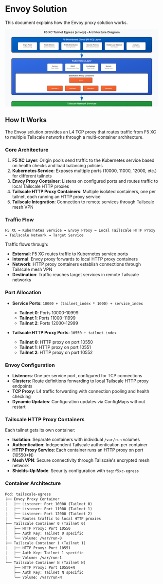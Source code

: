 # Envoy Solution

This document explains how the Envoy proxy solution works.

![Architecture Diagram](images/architecture-envoy.svg)

## How It Works

The Envoy solution provides an L4 TCP proxy that routes traffic from F5 XC to multiple Tailscale networks through a multi-container architecture.

### Core Architecture

1. **F5 XC Layer**: Origin pools send traffic to the Kubernetes service based on health checks and load balancing policies
2. **Kubernetes Service**: Exposes multiple ports (10000, 11000, 12000, etc.) for different tailnets
3. **Envoy Proxy Container**: Listens on configured ports and routes traffic to local Tailscale HTTP proxies
4. **Tailscale HTTP Proxy Containers**: Multiple isolated containers, one per tailnet, each running an HTTP proxy service
5. **Tailscale Integration**: Connection to remote services through Tailscale mesh VPN

### Traffic Flow

```
F5 XC → Kubernetes Service → Envoy Proxy → Local Tailscale HTTP Proxy → Tailscale Network → Target Service
```

Traffic flows through:

- **External**: F5 XC routes traffic to Kubernetes service ports
- **Internal**: Envoy proxy forwards to local HTTP proxy containers
- **Network**: HTTP proxy containers establish connections through Tailscale mesh VPN
- **Destination**: Traffic reaches target services in remote Tailscale networks

### Port Allocation

- **Service Ports**: `10000 + (tailnet_index * 1000) + service_index`

  - **Tailnet 0**: Ports 10000-10999
  - **Tailnet 1**: Ports 11000-11999
  - **Tailnet 2**: Ports 12000-12999

- **Tailscale HTTP Proxy Ports**: `10550 + tailnet_index`
  - **Tailnet 0**: HTTP proxy on port 10550
  - **Tailnet 1**: HTTP proxy on port 10551
  - **Tailnet 2**: HTTP proxy on port 10552

### Envoy Configuration

- **Listeners**: One per service port, configured for TCP connections
- **Clusters**: Route definitions forwarding to local Tailscale HTTP proxy endpoints
- **TCP Proxy**: L4 traffic forwarding with connection pooling and health checking
- **Dynamic Updates**: Configuration updates via ConfigMaps without restart

### Tailscale HTTP Proxy Containers

Each tailnet gets its own container:

- **Isolation**: Separate containers with individual `/var/run` volumes
- **Authentication**: Independent Tailscale authentication per container
- **HTTP Proxy Service**: Each container runs an HTTP proxy on port (10550+N)
- **Mesh VPN**: Secure connectivity through Tailscale's encrypted mesh network
- **Shields-Up Mode**: Security configuration with `tag:f5xc-egress`

### Container Architecture

```
Pod: tailscale-egress
├── Envoy Proxy Container
│   ├── Listener: Port 10000 (Tailnet 0)
│   ├── Listener: Port 11000 (Tailnet 1)
│   ├── Listener: Port 12000 (Tailnet 2)
│   └── Routes traffic to local HTTP proxies
├── Tailscale Container 0 (Tailnet 0)
│   ├── HTTP Proxy: Port 10550
│   ├── Auth Key: Tailnet 0 specific
│   └── Volume: /var/run-0
├── Tailscale Container 1 (Tailnet 1)
│   ├── HTTP Proxy: Port 10551
│   ├── Auth Key: Tailnet 1 specific
│   └── Volume: /var/run-1
└── Tailscale Container N (Tailnet N)
    ├── HTTP Proxy: Port 10550+N
    ├── Auth Key: Tailnet N specific
    └── Volume: /var/run-N
```
